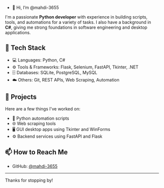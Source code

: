 - 👋 Hi, I’m @mahdi-3655

I'm a passionate **Python developer** with experience in building scripts, tools, and automations for a variety of tasks. I also have a background in **C#**, giving me strong foundations in software engineering and desktop applications.

## 🧰 Tech Stack
- 💻 Languages: Python, C#
- ⚙️ Tools & Frameworks: Flask, Selenium, FastAPI, Tkinter, .NET
- 🗄️ Databases: SQLite, PostgreSQL, MySQL
- ☁️ Others: Git, REST APIs, Web Scraping, Automation

## 📂 Projects
Here are a few things I've worked on:
- 🐍 Python automation scripts
- 🌐 Web scraping tools
- 🖥️ GUI desktop apps using Tkinter and WinForms
- ⚙️ Backend services using FastAPI and Flask

## 📫 How to Reach Me
- GitHub: [@mahdi-3655](https://github.com/mahdi-3655)
---

Thanks for stopping by!


<!---
mahdi-3655/mahdi-3655 is a ✨ special ✨ repository because its `README.md` (this file) appears on your GitHub profile.
You can click the Preview link to take a look at your changes.
--->
